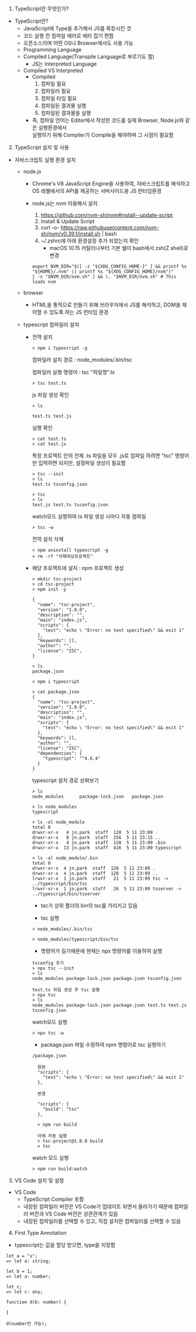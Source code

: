 1. TypeScript란 무엇인가?

- TypeScript란?
  - JavaScript에 Type을 추가해서 JS를 확장시킨 것
  - 코드 실행 전 컴파일 에러로 에러 잡기 편함
  - 오픈소스이며 어떤 OS나 Browser에서도 사용 가능
  - Programming Language
  - Compiled Language(Transpile Language로 부르기도 함)
    - JS는 Interpreted Language
  - Compiled VS Interpreted
    - Compiled
      1. 컴파일 필요
      2. 컴파일러 필요
      3. 컴파일 타임 필요
      4. 컴파일된 결과물 실행
      5. 컴파일된 결과물을 실행
    - 즉, 컴파일 언어는 Editor에서 작성한 코드를 실제 Browser, Node.js와 같은 실행환경에서<br/>
      실행하기 위해 Compiler가 Compile을 해야하며 그 시점이 필요함

2. TypeScript 설치 및 사용

- 자바스크립트 실행 환경 설치

  - node.js

    - Chrome's V8 JavaScript Engine을 사용하여, 자바스크립트를 해석하고 OS 레벨에서의 API를 제공하는 서버사이드용 JS 런타임환경
    - node.js는 nvm 이용해서 설치

      1. https://github.com/nvm-sh/nvm#install--update-script
      2. Install & Update Script
      3. curl -o- https://raw.githubusercontent.com/nvm-sh/nvm/v0.39.1/install.sh | bash
      4. ~/.zshrc에 아래 환경설정 추가 되었는지 확인
         - macOS 10.15 카탈리나부터 기본 쉘이 bash에서 zsh(Z shell)로 변경

      ```
      export NVM_DIR="$([ -z "${XDG_CONFIG_HOME-}" ] && printf %s "${HOME}/.nvm" || printf %s "${XDG_CONFIG_HOME}/nvm")"
      [ -s "$NVM_DIR/nvm.sh" ] && \. "$NVM_DIR/nvm.sh" # This loads nvm
      ```

  - browser

    - HTML을 통적으로 만들기 위해 브라우저에서 JS를 해석하고, DOM을 제어할 수 있도록 하는 JS 런타임 환경

  - typescript 컴파일러 설치

    - 전역 설치

      ```
      > npm i typescript -g
      ```

      컴파일러 설치 경로 : node_modules/.bin/tsc

      컴파일러 실행 명령어 : tsc "파일명".ts

      ```
      > tsc test.ts
      ```

      js 파일 생성 확인

      ```
      > ls

      test.ts test.js
      ```

      실행 확인

      ```
      > cat test.ts
      > cat test.js
      ```

      특정 프로젝트 안의 전체 .ts 파일을 모두 .js로 컴파일 하려면 "tsc" 명령어만 입력하면 되지만, 설정파일 생성이 필요함

      ```
      > tsc --init
      > ls
      test.ts tsconfig.json

      > tsc
      > ls
      test.js test.ts tsconfig.json
      ```

      watch모드 실행하여 ts 파일 생성 시마다 자동 컴파일

      ```
      > tsc -w
      ```

      전역 설치 삭제

      ```
      > npm uninstall typescript -g
      > rm -rf "삭제대상프로젝트"
      ```

    - 해당 프로젝트에 설치 : npm 프로젝트 생성

      ```
      > mkdir tsc-project
      > cd tsc-project
      > npm init -y

      {
        "name": "tsc-project",
        "version": "1.0.0",
        "description": "",
        "main": "index.js",
        "scripts": {
          "test": "echo \ "Error: no test specified\" && exit 1"
        },
        "keywords": [],
        "author": "",
        "license": "ISC",
      }

      > ls
      package.json

      > npm i typescript

      > cat package.json
      {
        "name": "tsc-project",
        "version": "1.0.0",
        "description": "",
        "main": "index.js",
        "scripts": {
          "test": "echo \ "Error: no test specified\" && exit 1"
        },
        "keywords": [],
        "author": "",
        "license": "ISC",
        "dependencies": {
          "typescript": "^4.6.4"
        }
      }

      ```

      typescript 설치 경로 상펴보기

      ```
      > ls
      node_modules		package-lock.json	package.json

      > ls node_modules
      typescript

      > ls -al node_module
      total 0
      drwxr-xr-x   4 jn.park  staff  128  5 11 23:09 .
      drwxr-xr-x   8 jn.park  staff  256  5 11 23:15 ..
      drwxr-xr-x   4 jn.park  staff  128  5 11 23:09 .bin
      drwxr-xr-x  13 jn.park  staff  416  5 11 23:09 typescript

      > ls -al node_module/.bin
      total 0
      drwxr-xr-x  4 jn.park  staff  128  5 11 23:09 .
      drwxr-xr-x  4 jn.park  staff  128  5 11 23:09 ..
      lrwxr-xr-x  1 jn.park  staff   21  5 11 23:09 tsc -> ../typescript/bin/tsc
      lrwxr-xr-x  1 jn.park  staff   26  5 11 23:09 tsserver -> ../typescript/bin/tsserver

      ```

      - tsc가 상위 폴더의 bin의 tsc를 가리키고 있음

      - tsc 실행

      ```
      > node_modules/.bin/tsc

      > node_modules/typescript/bin/tsc
      ```

      - 명령어가 길기때문에 현재는 npx 명령어를 이용하여 실행

      ```
      tsconfig 추가
      > npx tsc --init
      > ls
      node_modules package-lock.json package.json tsconfig.json

      test.ts 파일 생성 후 tsc 실행
      > npx tsc
      > ls
      node_modules package-lock.json package.json test.ts test.js tsconfig.json

      ```

      watch모드 실행

      ```
      > npx tsc -w
      ```

      - package.json 파일 수정하여 npm 명령어로 tsc 실행하기

      ```
      /package.json

        원본
        "scripts": {
          "test": "echo \ "Error: no test specified\" && exit 1"
        },

        변경

        "scripts": {
          "build": "tsc"
        },

        > npm run build

        아래 자동 실행
        > tsc-project@1.0.0 build
        > tsc

      ```

      watch 모드 실행

      ```
      > npm run build:watch
      ```

3. VS Code 설치 및 설정

- VS Code
  - TypeScript Compiler 포함
  - 내장된 컴파일러 버전은 VS Code가 업데이트 되면서 올라가기 때문에 컴퍼일러 버전과 VS Code 버전은 상관관계가 있음
  - 내장된 컴파일러를 선택할 수 있고, 직접 설치한 컴파일러를 선택할 수 있음

4. First Type Annotation

- typescript는 값을 할당 받으면, type을 지정함

```
let a = "s";
=> let a: string;

let b = 1;
=> let a: number;

let c;
=> let c: any;

function d(b: number) {

}

d(number만 가능);
```
